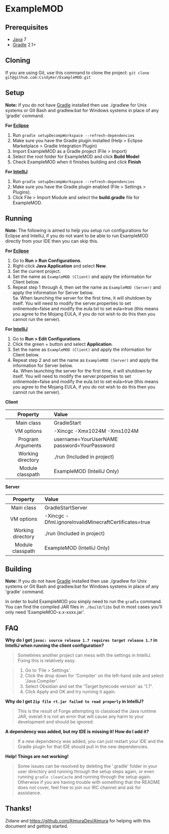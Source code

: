 ExampleMOD
=============

## Prerequisites
* [Java] 7
* [Gradle] 2.1+

## Cloning
If you are using Git, use this command to clone the project: `git clone git@github.com:CindyKer/ExampleMOD.git`

## Setup
__Note:__ If you do not have [Gradle] installed then use ./gradlew for Unix systems or Git Bash and gradlew.bat for Windows systems in place of any 'gradle' command.

__For [Eclipse]__  
  1. Run `gradle setupDecompWorkspace --refresh-dependencies`  
  2. Make sure you have the Gradle plugin installed (Help > Eclipse Marketplace > Gradle Integration Plugin)  
  3. Import ExampleMOD as a Gradle project (File > Import)
  4. Select the root folder for ExampleMOD and click **Build Model**
  5. Check ExampleMOD when it finishes building and click **Finish**

__For [IntelliJ]__  
  1. Run `gradle setupDecompWorkspace --refresh-dependencies`  
  2. Make sure you have the Gradle plugin enabled (File > Settings > Plugins).  
  3. Click File > Import Module and select the **build.gradle** file for ExampleMOD.

## Running
__Note:__ The following is aimed to help you setup run configurations for Eclipse and IntelliJ, if you do not want to be able to run ExampleMOD directly from your IDE then you can skip this.

__For [Eclipse]__  
  1. Go to **Run > Run Configurations**.  
  2. Right-click **Java Application** and select **New**.  
  3. Set the current project.  
  4. Set the name as `ExampleMOD (Client)` and apply the information for Client below.
  5. Repeat step 1 through 4, then set the name as `ExampleMOD (Server)` and apply the information for Server below.  
  5a. When launching the server for the first time, it will shutdown by itself. You will need to modify the server.properties to set onlinemode=false and modify the eula.txt to set eula=true (this means you agree to the Mojang EULA, if you do not wish to do this then you cannot run the server).


__For [IntelliJ]__  
  1. Go to **Run > Edit Configurations**.  
  2. Click the green + button and select **Application**.  
  3. Set the name as `ExampleMOD (Client)` and apply the information for Client below.  
  4. Repeat step 2 and set the name as `ExampleMOD (Server)` and apply the information for Server below.  
  4a. When launching the server for the first time, it will shutdown by itself. You will need to modify the server.properties to set onlinemode=false and modify the eula.txt to set eula=true (this means you agree to the Mojang EULA, if you do not wish to do this then you cannot run the server).

__Client__

|     Property      | Value                                                      |
|:-----------------:|:-----------------------------------------------------------|
|    Main class     | GradleStart                                                |
|    VM options     | -Xincgc -Xmx1024M -Xms1024M  |
| Program Arguments | username=YourUserNAME password=YourPassword |
| Working directory | ./run (Included in project)                         |
| Module classpath  | ExampleMOD (IntelliJ Only)                                     |

__Server__

|     Property      | Value                              |
|:-----------------:|:-----------------------------------|
|    Main class     | GradleStartServer                  |
|    VM options     | -Xincgc -Dfml.ignoreInvalidMinecraftCertificates=true  |
| Working directory | ./run (Included in project) |
| Module classpath  | ExampleMOD (IntelliJ Only)             |


## Building
__Note:__ If you do not have [Gradle] installed then use ./gradlew for Unix systems or Git Bash and gradlew.bat for Windows systems in place of any 'gradle' command.

In order to build ExampleMOD you simply need to run the `gradle` command. You can find the compiled JAR files in `./build/libs` but in most cases you'll only need 'ExampleMOD-x.x-xxxx.jar'.

## FAQ
__Why do I get `javac: source release 1.7 requires target release 1.7` in IntelliJ when running the client configuration?__
>Sometimes another project can mess with the settings in IntelliJ. Fixing this is relatively easy.

>1. Go to 'File > Settings'.
>2. Click the drop down for 'Compiler' on the left-hand side and select 'Java Compiler'.
>3. Select Obsidian and set the 'Target bytecode version' as '1.7'.
>4. Click Apply and OK and try running it again.

__Why do I get `Zip file rt.jar failed to read properly` in IntelliJ?__
>This is the result of Forge attempting to classload the Java runtime JAR, overall it is not an error that will cause any harm to your development and should be ignored.

__A dependency was added, but my IDE is missing it! How do I add it?__
>If a new dependency was added, you can just restart your IDE and the Gradle plugin for that IDE should pull in the new dependencies.

__Help! Things are not working!__
>Some issues can be resolved by deleting the '.gradle' folder in your user directory and running through the setup steps again, or even running `gradle cleanCache` and running through the setup again. Otherwise if you are having trouble with something that the README does not cover, feel free to join our IRC channel and ask for assistance.

[Eclipse]: http://www.eclipse.org/
[Gradle]: http://www.gradle.org/
[IntelliJ]: http://www.jetbrains.com/idea/
[Java]: http://java.oracle.com/

## Thanks!
Zidane and https://github.com/AlmuraDev/Almura
for helping with this document and getting started.